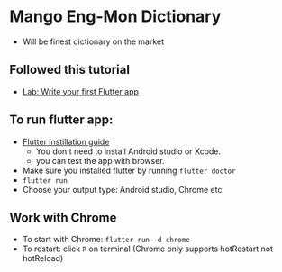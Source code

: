 # Mango Eng-Mon Dictionary
- Will be finest dictionary on the market



## Followed this tutorial
- [Lab: Write your first Flutter app](https://docs.flutter.dev/get-started/codelab)


## To run flutter app:
- [Flutter instillation guide](https://docs.flutter.dev/get-started/install/macos)
  - You don't need to install Android studio or Xcode.
  - you can test the app with browser.
- Make sure you installed flutter by running `flutter doctor`
- `flutter run` 
- Choose your output type: Android studio, Chrome etc


## Work with Chrome
- To start with Chrome: `flutter run -d chrome`
- To restart: click `R` on terminal (Chrome only supports hotRestart not hotReload)